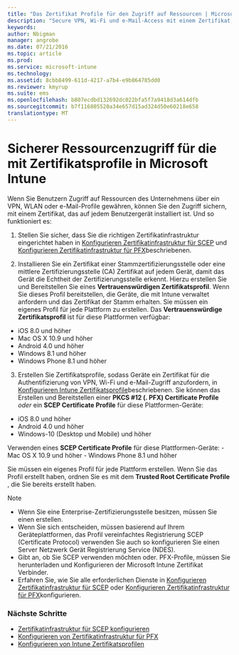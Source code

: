```yaml
---
title: "Das Zertifikat Profile für den Zugriff auf Ressourcen | Microsoft Intune"
description: "Secure VPN, Wi-Fi und e-Mail-Access mit einem Zertifikat, das auf jedem Benutzergerät installiert."
keywords: 
author: Nbigman
manager: angrobe
ms.date: 07/21/2016
ms.topic: article
ms.prod: 
ms.service: microsoft-intune
ms.technology: 
ms.assetid: 8cbb8499-611d-4217-a7b4-e9b864785dd0
ms.reviewer: kmyrup
ms.suite: ems
ms.openlocfilehash: b807ecdbd132692dc022bfa5f7a9418d3a614dfb
ms.sourcegitcommit: b7f116805520a34e657d15ad324d50e60218e658
translationtype: MT
---
```

# Sicherer Ressourcenzugriff für die mit Zertifikatsprofile in Microsoft Intune
Wenn Sie Benutzern Zugriff auf Ressourcen des Unternehmens über ein VPN, WLAN oder e-Mail-Profile gewähren, können Sie den Zugriff sichern, mit einem Zertifikat, das auf jedem Benutzergerät installiert ist. Und so funktioniert es:

1. Stellen Sie sicher, dass Sie die richtigen Zertifikatinfrastruktur eingerichtet haben in [Konfigurieren Zertifikatinfrastruktur für SCEP](configure-certificate-infrastructure-for-scep.md) und [Konfigurieren Zertifikatinfrastruktur für PFX](configure-certificate-infrastructure-for-pfx.md)beschriebenen.

2. Installieren Sie ein Zertifikat einer Stammzertifizierungsstelle oder eine mittlere Zertifizierungsstelle (CA) Zertifikat auf jedem Gerät, damit das Gerät die Echtheit der Zertifizierungsstelle erkennt. Hierzu erstellen Sie und Bereitstellen Sie eines **Vertrauenswürdigen Zertifikatsprofil**. Wenn Sie dieses Profil bereitstellen, die Geräte, die mit Intune verwaltet anfordern und das Zertifikat der Stamm erhalten. Sie müssen ein eigenes Profil für jede Plattform zu erstellen. Das **Vertrauenswürdige Zertifikatsprofil** ist für diese Plattformen verfügbar:
 -  iOS 8.0 und höher
 -  Mac OS X 10.9 und höher
 -  Android 4.0 und höher
 -  Windows 8.1 und höher
 -  Windows Phone 8.1 und höher

3. Erstellen Sie Zertifikatsprofile, sodass Geräte ein Zertifikat für die Authentifizierung von VPN, Wi-Fi und e-Mail-Zugriff anzufordern, in [Konfigurieren Intune Zertifikatsprofile](configure-intune-certificate-profiles.md)beschriebenen. Sie können das Erstellen und Bereitstellen einer **PKCS #12 (. PFX) Certificate Profile** *oder* ein **SCEP Certificate Profile** für diese Plattformen-Geräte:

  -  iOS 8.0 und höher
  -  Android 4.0 und höher
  -  Windows-10 (Desktop und Mobile) und höher

  Verwenden eines **SCEP Certificate Profile** für diese Plattformen-Geräte:
    -   Mac OS X 10.9 und höher
    -   Windows Phone 8.1 und höher

Sie müssen ein eigenes Profil für jede Plattform erstellen. Wenn Sie das Profil erstellt haben, ordnen Sie es mit dem **Trusted Root Certificate Profile** , die Sie bereits erstellt haben.

> [!NOTE]           
> - Wenn Sie eine Enterprise-Zertifizierungsstelle besitzen, müssen Sie einen erstellen.
>- Wenn Sie sich entscheiden, müssen basierend auf Ihrem Geräteplattformen, das Profil vereinfachtes Registrierung SCEP (Certificate Protocol) verwenden Sie auch so konfigurieren Sie einen Server Netzwerk Gerät Registrierung Service (NDES).
>-  Gibt an, ob Sie SCEP verwenden möchten oder. PFX-Profile, müssen Sie herunterladen und Konfigurieren der Microsoft Intune Zertifikat Verbinder.
>-  Erfahren Sie, wie Sie alle erforderlichen Dienste in [Konfigurieren Zertifikatinfrastruktur für SCEP](configure-certificate-infrastructure-for-scep.md) oder [Konfigurieren Zertifikatinfrastruktur für PFX](configure-certificate-infrastructure-for-pfx.md)konfigurieren.

### Nächste Schritte
- [Zertifikatinfrastruktur für SCEP konfigurieren](configure-certificate-infrastructure-for-scep.md)
- [Konfigurieren von Zertifikatinfrastruktur für PFX](configure-certificate-infrastructure-for-pfx.md)
- [Konfigurieren von Intune Zertifikatsprofilen](configure-intune-certificate-profiles.md)
